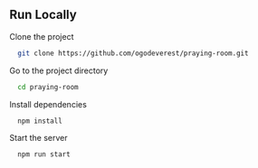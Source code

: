 
## Run Locally

Clone the project

```bash
  git clone https://github.com/ogodeverest/praying-room.git
```

Go to the project directory

```bash
  cd praying-room
```

Install dependencies

```bash
  npm install
```

Start the server

```bash
  npm run start
```


